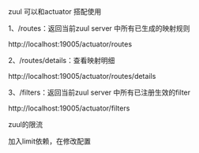 zuul 可以和actuator 搭配使用

1、/routes：返回当前zuul server 中所有已生成的映射规则

http://localhost:19005/actuator/routes

2、/routes/details：查看映射明细

http://localhost:19005/actuator/routes/details

3、/filters：返回当前zuul server 中所有已注册生效的filter

http://localhost:19005/actuator/filters



zuul的限流

加入limit依赖，在修改配置

